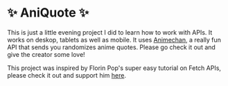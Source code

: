 # :sparkles: AniQuote :sparkles:
This is just a little evening project I did to learn how to work with APIs. It works on deskop, tablets as well as mobile. It uses [Animechan](https://animechan.vercel.app/), a really fun API that sends you randomizes anime quotes.
Please go check it out and give the creator some love!

This project was inspired by Florin Pop's super easy tutorial on Fetch APIs, please check it out and support him [here](https://www.youtube.com/watch?v=7f2HNadULOs).